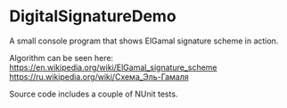 # DigitalSignatureDemo

A small console program that shows ElGamal signature scheme in action.

Algorithm can be seen here:
https://en.wikipedia.org/wiki/ElGamal_signature_scheme
https://ru.wikipedia.org/wiki/Схема_Эль-Гамаля

Source code includes a couple of NUnit tests.

